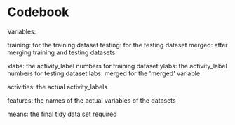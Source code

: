 # Codebook

Variables:

training: for the training dataset
testing: for the testing dataset
merged: after merging training and testing datasets

xlabs: the activity_label numbers for training dataset
ylabs: the activity_label numbers for testing dataset
labs: merged for the 'merged' variable

activities: the actual activity_labels

features: the names of the actual variables of the datasets

means: the final tidy data set required

